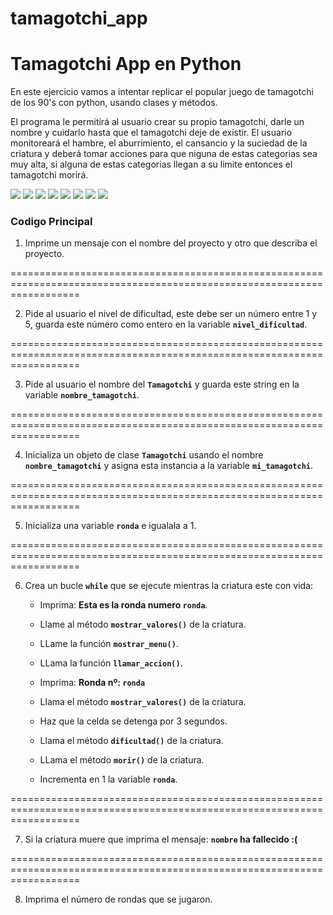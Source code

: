 # tamagotchi_app
# Tamagotchi App en Python

En este ejercicio vamos a intentar replicar el popular juego de tamagotchi de los 90's con python, usando clases y métodos.

El programa le permitirá al usuario crear su propio tamagotchi, darle un nombre y cuidarlo hasta que el tamagotchi deje de existir. El usuario monitoreará el hambre, el aburrimiento, el cansancio y la suciedad de la criatura y deberá tomar acciones para que niguna de estas categorias sea muy alta, si alguna de estas categorias llegan a su limite entonces el tamagotchi morirá.

![](./imagenes_readme/01.png)
![](./imagenes_readme/02.png)
![](./imagenes_readme/03.png)
![](./imagenes_readme/04.png)
![](./imagenes_readme/05.png)
![](./imagenes_readme/06.png)
![](./imagenes_readme/07.png)
![](./imagenes_readme/08.png)

### Codigo Principal

1. Imprime un mensaje con el nombre del proyecto y otro que describa el proyecto.

========================================================================================================================

2. Pide al usuario el nivel de dificultad, este debe ser un número entre 1 y 5, guarda este número como entero en la variable **`nivel_dificultad`**.

========================================================================================================================

3. Pide al usuario el nombre del **`Tamagotchi`** y guarda este string en la variable **`nombre_tamagotchi`**.

========================================================================================================================

4. Inicializa un objeto de clase **`Tamagotchi`** usando el nombre **`nombre_tamagotchi`** y asigna esta instancia a la variable **`mi_tamagotchi`**.

========================================================================================================================

5. Inicializa una variable **`ronda`** e igualala a 1.

========================================================================================================================

6. Crea un bucle **`while`** que se ejecute mientras la criatura este con vida:
    - Imprima: **Esta es la ronda numero `ronda`**.
    - Llame al método **`mostrar_valores()`** de la criatura.
    - LLame la función **`mostrar_menu()`**.
    - LLama la función **`llamar_accion()`**.
    
    - Imprima: **Ronda nº: `ronda`**
    - Llama el método **`mostrar_valores()`** de la criatura.
    - Haz que la celda se detenga por 3 segundos.
    
    - Llama el método **`dificultad()`** de la criatura.
    - LLama el método **`morir()`** de la criatura.
    - Incrementa en 1 la variable **`ronda`**.
    
========================================================================================================================

7. Si la criatura muere que imprima el mensaje: **`nombre` ha fallecido :(**

========================================================================================================================

8. Imprima el número de rondas que se jugaron.
